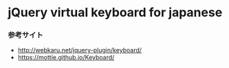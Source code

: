 # jQuery virtual keyboard for japanese

### 参考サイト

* http://webkaru.net/jquery-plugin/keyboard/
* https://mottie.github.io/Keyboard/
